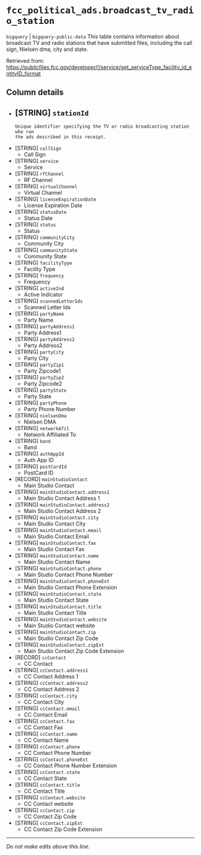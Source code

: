 # `fcc_political_ads.broadcast_tv_radio_station`
`bigquery` | `bigquery-public-data`
This table contains information about broadcast TV and radio stations that have submitted files, including the call sign, Nielsen dma, city and state. 

Retrieved from: https://publicfiles.fcc.gov/developer/!/service/get_serviceType_facility_id_entityID_format

## Column details
* [STRING]    `stationId`
  - 
      Unique identifier specifying the TV or radio broadcasting station who ran
      the ads described in this receipt.
* [STRING]    `callSign`
  - Call Sign
* [STRING]    `service`
  - Service
* [STRING]    `rfChannel`
  - RF Channel
* [STRING]    `virtualChannel`
  - Virtual Channel
* [STRING]    `licenseExpirationDate`
  - License Expiration Date
* [STRING]    `statusDate`
  - Status Date
* [STRING]    `status`
  - Status
* [STRING]    `communityCity`
  - Community City
* [STRING]    `communityState`
  - Community State
* [STRING]    `facilityType`
  - Facility Type
* [STRING]    `frequency`
  - Frequency
* [STRING]    `activeInd`
  - Active Indicator
* [STRING]    `scannedLetterIds`
  - Scanned Letter Ids
* [STRING]    `partyName`
  - Party Name
* [STRING]    `partyAddress1`
  - Party Address1
* [STRING]    `partyAddress2`
  - Party Address2
* [STRING]    `partyCity`
  - Party City
* [STRING]    `partyZip1`
  - Party Zipcode1
* [STRING]    `partyZip2`
  - Party Zipcode2
* [STRING]    `partyState`
  - Party State
* [STRING]    `partyPhone`
  - Party Phone Number
* [STRING]    `nielsenDma`
  - Nielsen DMA
* [STRING]    `networkAfil`
  - Network Affiliated To
* [STRING]    `band`
  - Band
* [STRING]    `authAppId`
  - Auth App ID
* [STRING]    `postCardId`
  - PostCard ID
* [RECORD]    `mainStudioContact`
  - Main Studio Contact
* [STRING]    `mainStudioContact.address1`
  - Main Studio Contact Address 1
* [STRING]    `mainStudioContact.address2`
  - Main Studio Contact Address 2
* [STRING]    `mainStudioContact.city`
  - Main Studio Contact City
* [STRING]    `mainStudioContact.email`
  - Main Studio Contact Email
* [STRING]    `mainStudioContact.fax`
  - Main Studio Contact Fax
* [STRING]    `mainStudioContact.name`
  - Main Studio Contact Name
* [STRING]    `mainStudioContact.phone`
  - Main Studio Contact Phone Number
* [STRING]    `mainStudioContact.phoneExt`
  - Main Studio Contact Phone Extension
* [STRING]    `mainStudioContact.state`
  - Main Studio Contact State
* [STRING]    `mainStudioContact.title`
  - Main Studio Contact Title
* [STRING]    `mainStudioContact.website`
  - Main Studio Contact website
* [STRING]    `mainStudioContact.zip`
  - Main Studio Contact Zip Code
* [STRING]    `mainStudioContact.zipExt`
  - Main Studio Contact Zip Code Extension
* [RECORD]    `ccContact`
  - CC Contact
* [STRING]    `ccContact.address1`
  - CC Contact Address 1
* [STRING]    `ccContact.address2`
  - CC Contact Address 2
* [STRING]    `ccContact.city`
  - CC Contact City
* [STRING]    `ccContact.email`
  - CC Contact Email
* [STRING]    `ccContact.fax`
  - CC Contact Fax
* [STRING]    `ccContact.name`
  - CC Contact Name
* [STRING]    `ccContact.phone`
  - CC Contact Phone Number
* [STRING]    `ccContact.phoneExt`
  - CC Contact Phone Number Extension
* [STRING]    `ccContact.state`
  - CC Contact State
* [STRING]    `ccContact.title`
  - CC Contact Title
* [STRING]    `ccContact.website`
  - CC Contact website
* [STRING]    `ccContact.zip`
  - CC Contact Zip Code
* [STRING]    `ccContact.zipExt`
  - CC Contact Zip Code Extension

-------------------------------------------------------------------------------
*Do not make edits above this line.*
